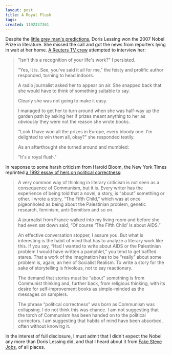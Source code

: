 ```yaml
---
layout: post
title: A Royal Flush
tags: 
created: 1192337361
---
```

Despite the [little grey man's predictions](/node/343), Doris Lessing won the 2007 Nobel Prize in literature.  She missed the call and got the news from reporters lying in wait at her home.  [A Reuters TV crew](http://www.reuters.com/article/reutersEdge/idUSL1363610220071014?pageNumber=1&sp=true) attempted to interview her:

> "Isn't this a recognition of your life's work?" I persisted.
> 
> "Yes, it is. See, you've said it all for me," the feisty and prolific author responded, turning to head indoors.<!--break-->
>
> A radio journalist asked her to appear on air. She snapped back that she would have to think of something suitable to say.
>
> Clearly she was not going to make it easy.
>
> I managed to get her to turn around when she was half-way up the garden path by asking her if prizes meant anything to her as obviously they were not the reason she wrote books.
>
> "Look I have won all the prizes in Europe, every bloody one. I'm delighted to win them all, okay?" she responded testily.
>
> As an afterthought she turned around and mumbled:
>
>"It's a royal flush."

In response to some harsh criticism from Harold Bloom, the
New York Times reprinted [a 1992 essay of hers on political correctness](http://www.nytimes.com/2007/10/13/opinion/13lessing.html?_r=2&oref=slogin&oref=slogin):

> A very common way of thinking in literary criticism is not seen as a consequence of Communism, but it is. Every writer has the experience of being told that a novel, a story, is “about” something or other. I wrote a story, “The Fifth Child,” which was at once pigeonholed as being about the Palestinian problem, genetic research, feminism, anti-Semitism and so on.
>
> A journalist from France walked into my living room and before she had even sat down said, “Of course ‘The Fifth Child’ is about AIDS.”
>
> An effective conversation stopper, I assure you. But what is interesting is the habit of mind that has to analyze a literary work like this. If you say, “Had I wanted to write about AIDS or the Palestinian problem I would have written a pamphlet,” you tend to get baffled stares. That a work of the imagination has to be “really” about some problem is, again, an heir of Socialist Realism. To write a story for the sake of storytelling is frivolous, not to say reactionary.
>
> The demand that stories must be “about” something is from Communist thinking and, further back, from religious thinking, with its desire for self-improvement books as simple-minded as the messages on samplers.
>
> The phrase “political correctness” was born as Communism was collapsing. I do not think this was chance. I am not suggesting that the torch of Communism has been handed on to the political correctors. I am suggesting that habits of mind have been absorbed, often without knowing it.

In the interest of full disclosure, I must admit that I didn't expect the Nobel any more than Doris Lessing did, and that I heard about it from [Fake Steve Jobs](http://fakesteve.blogspot.com/2007/10/doris-lessing-on-political-correctness.html), of all places.
